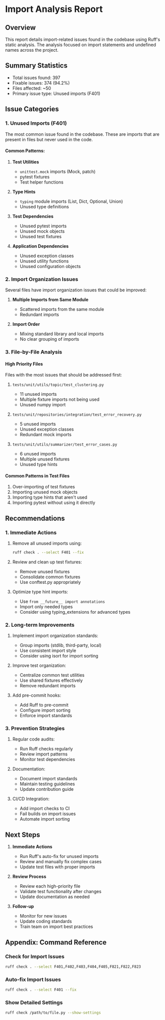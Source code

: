# Import Analysis Report

## Overview

This report details import-related issues found in the codebase using Ruff's static analysis. The analysis focused on import statements and undefined names across the project.

## Summary Statistics

- Total issues found: 397
- Fixable issues: 374 (94.2%)
- Files affected: ~50
- Primary issue type: Unused imports (F401)

## Issue Categories

### 1. Unused Imports (F401)

The most common issue found in the codebase. These are imports that are present in files but never used in the code.

#### Common Patterns:

1. **Test Utilities**

   - `unittest.mock` imports (Mock, patch)
   - pytest fixtures
   - Test helper functions

2. **Type Hints**

   - `typing` module imports (List, Dict, Optional, Union)
   - Unused type definitions

3. **Test Dependencies**

   - Unused pytest imports
   - Unused mock objects
   - Unused test fixtures

4. **Application Dependencies**
   - Unused exception classes
   - Unused utility functions
   - Unused configuration objects

### 2. Import Organization Issues

Several files have import organization issues that could be improved:

1. **Multiple Imports from Same Module**

   - Scattered imports from the same module
   - Redundant imports

2. **Import Order**
   - Mixing standard library and local imports
   - No clear grouping of imports

### 3. File-by-File Analysis

#### High Priority Files

Files with the most issues that should be addressed first:

1. `tests/unit/utils/topic/test_clustering.py`

   - 11 unused imports
   - Multiple fixture imports not being used
   - Unused numpy import

2. `tests/unit/repositories/integration/test_error_recovery.py`

   - 5 unused imports
   - Unused exception classes
   - Redundant mock imports

3. `tests/unit/utils/summarizer/test_error_cases.py`
   - 6 unused imports
   - Multiple unused fixtures
   - Unused type hints

#### Common Patterns in Test Files

1. Over-importing of test fixtures
2. Importing unused mock objects
3. Importing type hints that aren't used
4. Importing pytest without using it directly

## Recommendations

### 1. Immediate Actions

1. Remove all unused imports using:

   ```bash
   ruff check . --select F401 --fix
   ```

2. Review and clean up test fixtures:

   - Remove unused fixtures
   - Consolidate common fixtures
   - Use conftest.py appropriately

3. Optimize type hint imports:
   - Use `from __future__ import annotations`
   - Import only needed types
   - Consider using typing_extensions for advanced types

### 2. Long-term Improvements

1. Implement import organization standards:

   - Group imports (stdlib, third-party, local)
   - Use consistent import style
   - Consider using isort for import sorting

2. Improve test organization:

   - Centralize common test utilities
   - Use shared fixtures effectively
   - Remove redundant imports

3. Add pre-commit hooks:
   - Add Ruff to pre-commit
   - Configure import sorting
   - Enforce import standards

### 3. Prevention Strategies

1. Regular code audits:

   - Run Ruff checks regularly
   - Review import patterns
   - Monitor test dependencies

2. Documentation:

   - Document import standards
   - Maintain testing guidelines
   - Update contribution guide

3. CI/CD Integration:
   - Add import checks to CI
   - Fail builds on import issues
   - Automate import sorting

## Next Steps

1. **Immediate Actions**

   - Run Ruff's auto-fix for unused imports
   - Review and manually fix complex cases
   - Update test files with proper imports

2. **Review Process**

   - Review each high-priority file
   - Validate test functionality after changes
   - Update documentation as needed

3. **Follow-up**
   - Monitor for new issues
   - Update coding standards
   - Train team on import best practices

## Appendix: Command Reference

### Check for Import Issues

```bash
ruff check . --select F401,F402,F403,F404,F405,F821,F822,F823
```

### Auto-fix Import Issues

```bash
ruff check . --select F401 --fix
```

### Show Detailed Settings

```bash
ruff check /path/to/file.py --show-settings
```
